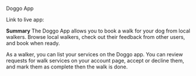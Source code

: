 Doggo App

Link to live app:

<b>Summary</b>
The Doggo App allows you to book a walk for your dog from local walkers. Browse local walkers, check out their feedback from other users, and book when ready.

As a walker, you can list your services on the Doggo app. You can review requests for walk services on your account page, accept or decline them, and mark them as complete then the walk is done.

